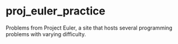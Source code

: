 # proj_euler_practice
Problems from Project Euler, a site that hosts several programming problems with varying difficulty.
